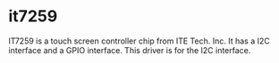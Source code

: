 # it7259

IT7259 is a touch screen controller chip from ITE Tech. Inc. It has a I2C interface and a GPIO interface. This driver is for the I2C interface.
